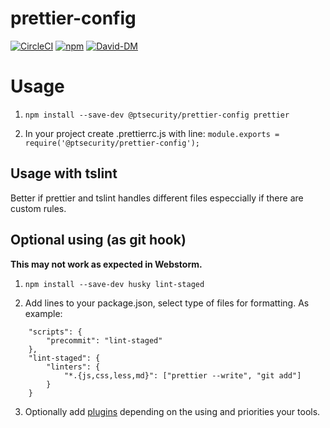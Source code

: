 # prettier-config

[![CircleCI](https://circleci.com/gh/positive-js/prettier-config/tree/master.svg?style=shield)](https://circleci.com/gh/positive-js/prettier-config/tree/master)
[![npm](https://img.shields.io/npm/v/@ptsecurity/prettier-config.svg)](https://www.npmjs.com/package/@ptsecurity/prettier-config)
[![David-DM](https://david-dm.org/positive-js/prettier-config/status.svg)](https://david-dm.org/positive-js/prettier-config)

# Usage

1. `npm install --save-dev @ptsecurity/prettier-config prettier`

2. In your project create .prettierrc.js with line:
`module.exports = require('@ptsecurity/prettier-config');`

## Usage with tslint

Better if prettier and tslint handles different files especcially if there are custom rules.

## Optional using (as git hook)

**This may not work as expected in Webstorm.**

1. `npm install --save-dev husky lint-staged`

2. Add lines to your package.json, select type of files for formatting.
As example:
```
    "scripts": {
        "precommit": "lint-staged"
    },
    "lint-staged": {
        "linters": {
            "*.{js,css,less,md}": ["prettier --write", "git add"]
        }
    }
```
3. Optionally add [plugins](https://prettier.io/docs/en/related-projects.html) depending on the using and priorities your tools.


